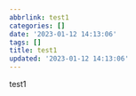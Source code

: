 ```yaml
---
abbrlink: test1
categories: []
date: '2023-01-12 14:13:06'
tags: []
title: test1
updated: '2023-01-12 14:13:06'
---
```

test1
